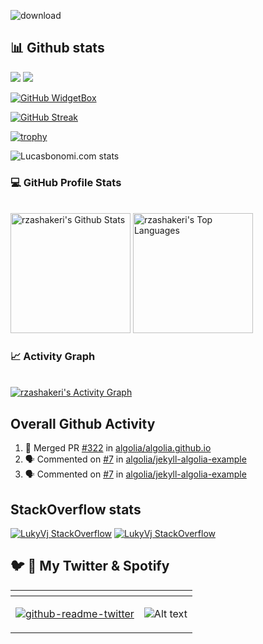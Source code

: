 ![download](https://user-images.githubusercontent.com/1630200/171373072-354f6264-690c-4c8d-a5c9-dd5094e4d35e.png)

<!--
**LukyVj/LukyVj** is a ✨ _special_ ✨ repository because its `README.md` (this file) appears on your GitHub profile.

Here are some ideas to get you started:

- 🔭 I’m currently working on ...
- 🌱 I’m currently learning ...
- 👯 I’m looking to collaborate on ...
- 🤔 I’m looking for help with ...
- 💬 Ask me about ...
- 📫 How to reach me: ...
- 😄 Pronouns: ...
- ⚡ Fun fact: ...
-->

## 📊 Github stats
![](https://komarev.com/ghpvc/?username=LukyVj&label=PROFILE+VIEWS) ![](https://gitwar.herokuapp.com/badge?username=LukyVj&style=flat-square)

[![GitHub WidgetBox](https://github-widgetbox.vercel.app/api/profile?username=LukyVj&data=followers,repositories,stars,commits)](https://github.com/Jurredr/github-widgetbox)

[![GitHub Streak](https://github-readme-streak-stats.herokuapp.com?user=LukyVj&theme=github-light&hide_border=true)](https://git.io/streak-stats)

[![trophy](https://github-profile-trophy.vercel.app/?username=lukyvj&theme=algolia)](https://github.com/ryo-ma/github-profile-trophy)

![Lucasbonomi.com stats](https://pagespeed-insights.herokuapp.com/?url=https://lucasbonomi.com)


### 💻 GitHub Profile Stats
  <br/>
    <a href="https://github.com/anuraghazra/github-readme-stats"><img alt="rzashakeri's Github Stats" src="https://github-readme-stats.vercel.app/api/?username=lukyvj&show_icons=true&count_private=true&theme=default&hide_border=true&bg_color=fff&title_color=00E676&icon_color=00E676" height="192px"/></a>
  <a href="https://github.com/anuraghazra/github-readme-stats"><img alt="rzashakeri's Top Languages" src="https://github-readme-stats.vercel.app/api/top-langs/?username=lukyvj&langs_count=8&layout=compact&theme=default&hide_border=true&bg_color=fff&title_color=000&icon_color=000&hide=Jupyter%20Notebook" height="192px"/></a>
  <br/>
  
### 📈 Activity Graph
  <br/>
<a href="https://github.com/ashutosh00710/github-readme-activity-graph"><img alt="rzashakeri's Activity Graph" src="https://activity-graph.herokuapp.com/graph/?username=lukyvj&bg_color=fff&color=000&line=00E676&point=000&hide_border=true" /></a>

## Overall Github Activity
<!--START_SECTION:activity-->
1. 🎉 Merged PR [#322](https://github.com/algolia/algolia.github.io/pull/322) in [algolia/algolia.github.io](https://github.com/algolia/algolia.github.io)
2. 🗣 Commented on [#7](https://github.com/algolia/jekyll-algolia-example/issues/7) in [algolia/jekyll-algolia-example](https://github.com/algolia/jekyll-algolia-example)
3. 🗣 Commented on [#7](https://github.com/algolia/jekyll-algolia-example/issues/7) in [algolia/jekyll-algolia-example](https://github.com/algolia/jekyll-algolia-example)
<!--END_SECTION:activity-->

## StackOverflow stats
[![LukyVj StackOverflow](https://github-readme-stackoverflow.vercel.app/?userID=1331432)](https://stackoverflow.com/users/1331432/lukyvj)
[![LukyVj StackOverflow](https://stackoverflow-badge.herokuapp.com/api/StackOverflowBadge/1331432)](https://stackoverflow.com/users/1331432/lukyvj)



## 🐦 🎵 My Twitter & Spotify

<table data-sourcepos="40:1-43:178">
<thead>
<tr data-sourcepos="40:1-40:8">
<th data-sourcepos="40:2-40:4"></th>
<th data-sourcepos="40:6-40:7"></th>
</tr>
</thead>
<tbody>
<tr data-sourcepos="42:1-42:137">
<td data-sourcepos="42:2-42:135"><a href="https://github.com/gazf/github-readme-twitter"><img src="https://camo.githubusercontent.com/002a2b86254053cc6dd61cb7c53e0845c656aac9a03e1b829c9804e911d4a7e7/68747470733a2f2f6769746875622d726561646d652d747769747465722e67617a662e76657263656c2e6170702f6170693f69643d6c756b79766a" alt="github-readme-twitter" data-canonical-src="https://github-readme-twitter.gazf.vercel.app/api?id=lukyvj" style="max-width: 100%;"></a></td>
<td data-sourcepos="42:0-42:0">
  
  ![Alt text](https://spotify-recently-played-readme.vercel.app/api?user=1129705580)
  
  </td>
</tr>

</tbody>
</table>
